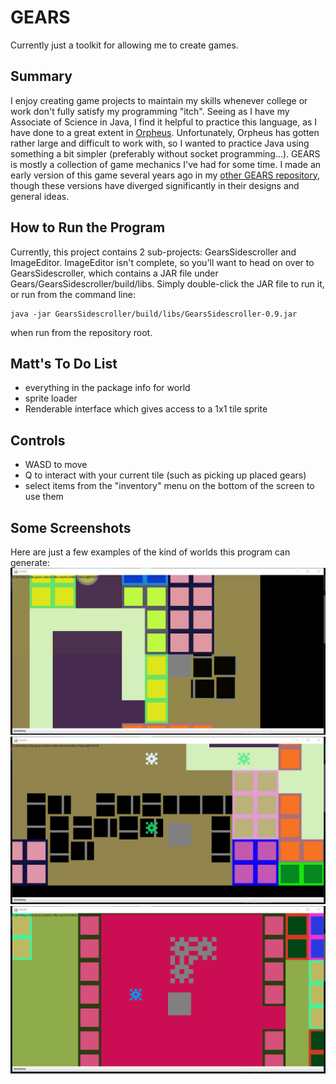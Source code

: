 # GEARS

Currently just a toolkit for allowing me to create games.

## Summary

I enjoy creating game projects to maintain my skills whenever college or work
don't fully satisfy my programming "itch".
Seeing as I have my Associate of Science in Java, I find it helpful to practice 
this language, as I have done to a great extent in 
[Orpheus](https://github.com/Matt-Crow/Orpheus).
Unfortunately, Orpheus has gotten rather large and difficult to work with, so I 
wanted to practice Java using something a bit simpler (preferably without socket 
programming...).
GEARS is mostly a collection of game mechanics I've had for some time. I made an 
early version of this game several years ago in my 
[other GEARS repository](https://github.com/Matt-Crow/GEARS), though these 
versions have diverged significantly in their designs and general ideas. 

## How to Run the Program

Currently, this project contains 2 sub-projects: GearsSidescroller and 
ImageEditor. ImageEditor isn't complete, so you'll want to head on over to 
GearsSidescroller, which contains a JAR file under 
Gears/GearsSidescroller/build/libs. Simply double-click the JAR file to run it, 
or run from the command line:

```
java -jar GearsSidescroller/build/libs/GearsSidescroller-0.9.jar
```

when run from the repository root.

## Matt's To Do List

* everything in the package info for world
* sprite loader
* Renderable interface which gives access to a 1x1 tile sprite

## Controls

* WASD to move
* Q to interact with your current tile (such as picking up placed gears)
* select items from the "inventory" menu on the bottom of the screen to use them

## Some Screenshots

Here are just a few examples of the kind of worlds this program can generate:
![A square of conveyor belts all leading into each other](./readmeResources/gears1.png)
![A very long train of conveyor belts](./readmeResources/gears2.png)
![A very pink house](./readmeResources/gears3.png)

